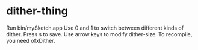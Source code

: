 # dither-thing
Run bin/mySketch.app 
Use 0 and 1 to switch between different kinds of dither.
Press s to save.
Use arrow keys to modify dither-size.
To recompile, you need ofxDither.
